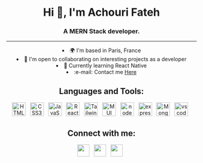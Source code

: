 <h1 align="center">Hi 👋, I'm Achouri Fateh</h1>
<h3 align="center" >A MERN Stack developer.</h3>
<hr>
<div align="center">

<li align="center">🌍 I'm based in Paris, France</li>
<li align="center">🤝 I'm open to collaborating on interesting projects as a developer</li>
<li align="center"> 🧠  Currently learning React Native</li>
<li align="center"> :e-mail: Contact me <a href="https://fatehachouri.github.io/profile/"> Here</a></li>
</div>

<h2 align="center"> Languages and Tools:</h2>
<p align="center">
<a href="https://developer.mozilla.org/en-US/docs/Glossary/HTML5" target="_blank" rel="noreferrer"><img src="https://raw.githubusercontent.com/danielcranney/readme-generator/main/public/icons/skills/html5-colored.svg" width="36" height="36" alt="HTML5" /></a> &nbsp;
<a href="https://www.w3.org/TR/CSS/#css" target="_blank" rel="noreferrer"><img src="https://raw.githubusercontent.com/danielcranney/readme-generator/main/public/icons/skills/css3-colored.svg" width="36" height="36" alt="CSS3" /></a> &nbsp;
 <a href="https://developer.mozilla.org/en-US/docs/Web/JavaScript" target="_blank" rel="noreferrer"><img src="https://raw.githubusercontent.com/danielcranney/readme-generator/main/public/icons/skills/javascript-colored.svg" width="36" height="36" alt="JavaScript" /></a> &nbsp;
<a href="https://reactjs.org/" target="_blank" rel="noreferrer"><img src="https://raw.githubusercontent.com/danielcranney/readme-generator/main/public/icons/skills/react-colored.svg" width="36" height="36" alt="React" /></a> &nbsp;
<a href="https://tailwindcss.com/" target="_blank" rel="noreferrer"><img src="https://raw.githubusercontent.com/danielcranney/readme-generator/main/public/icons/skills/tailwindcss-colored.svg" width="36" height="36" alt="TailwindCSS" /></a> &nbsp;
 <a href="https://mui.com/" target="_blank" rel="noreferrer"><img src="https://mui.com/static/logo.png" width="36" height="36" alt="MUI" /></a> &nbsp; 
<a href="https://nodejs.org" target="_blank" rel="noreferrer"><img src="https://d1fmx1rbmqrxrr.cloudfront.net/zdnet/i/edit/ne/2021/07/NodeJS.jpg" width="36" height="36" alt="node js" /></a> &nbsp;
<a href="https://expressjs.com" target="_blank" rel="noreferrer"><img src="https://www.mementotech.in/assets/images/icons/express.png" width="36" height="36" alt="express js" /></a> &nbsp;
<a href="https://www.mongodb.com" target="_blank" rel="noreferrer"><img src="https://w7.pngwing.com/pngs/429/921/png-transparent-mongodb-plain-wordmark-logo-icon.png" width="36" height="36" alt="MongoDb" /></a> &nbsp;
<a href="https://code.visualstudio.com" target="_blank" rel="noreferrer"><img src="https://upload.wikimedia.org/wikipedia/commons/thumb/9/9a/Visual_Studio_Code_1.35_icon.svg/1024px-Visual_Studio_Code_1.35_icon.svg.png" width="36" height="36" alt="vscode" /></a> &nbsp;
 
 <h2 align="center"> Connect with me:</h2>
<p align="center"> <a href="https://www.linkedin.com/in/fateh-achouri/" target="_blank" rel="noreferrer"><img src="https://raw.githubusercontent.com/danielcranney/readme-generator/main/public/icons/socials/linkedin.svg" width="32" height="32" /></a>  &nbsp;
<a href="https://www.behance.net/fatehachouri" target="_blank" rel="noreferrer"><img src="https://cdn.worldvectorlogo.com/logos/behance-1.svg" width="32" height="32" /></a> &nbsp;
<a href="https://contra.com/fateh_achouri" target="_blank" rel="noreferrer"><img src="https://assets-global.website-files.com/5de9972f49103c9dc496402b/618c69bd2fd70cb04fc2e6eb_Contra.svg" width="32" height="32" /></a> &nbsp; </p>
